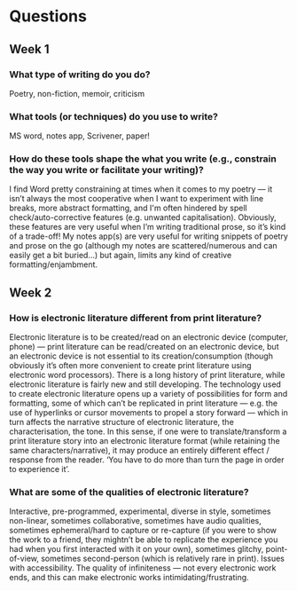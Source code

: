 # Questions

## Week 1

### What type of writing do you do?
Poetry, non-fiction, memoir, criticism

### What tools (or techniques) do you use to write?
MS word, notes app, Scrivener, paper!

### How do these tools shape the what you write (e.g., constrain the way you write or facilitate your writing)?
I find Word pretty constraining at times when it comes to my poetry — it isn’t always the most cooperative when I want to experiment with line breaks, more abstract formatting, and I'm often hindered by spell check/auto-corrective features (e.g. unwanted capitalisation). Obviously, these features are very useful when I’m writing traditional prose, so it’s kind of a trade-off! My notes app(s) are very useful for writing snippets of poetry and prose on the go (although my notes are scattered/numerous and can easily get a bit buried…) but again, limits any kind of creative formatting/enjambment. 

## Week 2

### How is electronic literature different from print literature? 

Electronic literature is to be created/read on an electronic device (computer, phone) — print literature can be read/created on an electronic device, but an electronic device is not essential to its creation/consumption (though obviously it’s often more convenient to create print literature using electronic word processors). There is a long history of print literature, while electronic literature is fairly new and still developing. The technology used to create electronic literature opens up a variety of possibilities for form and formatting, some of which can’t be replicated in print literature — e.g. the use of hyperlinks or cursor movements to propel a story forward — which in turn affects the narrative structure of electronic literature, the characterisation, the tone. In this sense, if one were to translate/transform a print literature story into an electronic literature format (while retaining the same characters/narrative), it may produce an entirely different effect / response from the reader. ‘You have to do more than turn the page in order to experience it’. 

### What are some of the qualities of electronic literature? 

Interactive, pre-programmed, experimental, diverse in style, sometimes non-linear, sometimes collaborative, sometimes have audio qualities, sometimes ephemeral/hard to capture or re-capture (if you were to show the work to a friend, they mightn’t be able to replicate the experience you had when you first interacted with it on your own), sometimes glitchy, point-of-view, sometimes second-person (which is relatively rare in print). Issues with accessibility. The quality of infiniteness — not every electronic work ends, and this can make electronic works intimidating/frustrating. 

